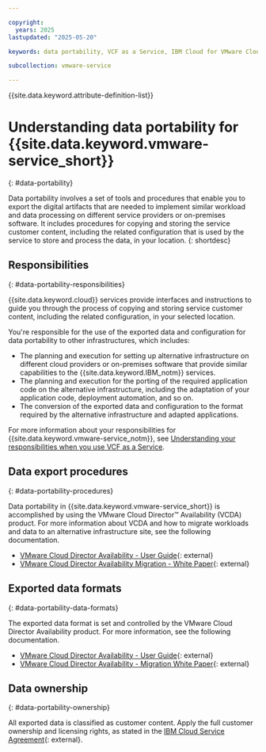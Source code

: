 ```yaml
---

copyright:
  years: 2025
lastupdated: "2025-05-20"

keywords: data portability, VCF as a Service, IBM Cloud for VMware Cloud Foundation as a Service

subcollection: vmware-service

---
```


{{site.data.keyword.attribute-definition-list}}

# Understanding data portability for {{site.data.keyword.vmware-service_short}}
{: #data-portability}

Data portability involves a set of tools and procedures that enable you to export the digital artifacts that are needed to implement similar workload and data processing on different service providers or on-premises software. It includes procedures for copying and storing the service customer content, including the related configuration that is used by the service to store and process the data, in your location.
{: shortdesc}

## Responsibilities
{: #data-portability-responsibilities}

{{site.data.keyword.cloud}} services provide interfaces and instructions to guide you through the process of copying and storing service customer content, including the related configuration, in your selected location.

You're responsible for the use of the exported data and configuration for data portability to other infrastructures, which includes:

- The planning and execution for setting up alternative infrastructure on different cloud providers or on-premises software that provide similar capabilities to the {{site.data.keyword.IBM_notm}} services.
- The planning and execution for the porting of the required application code on the alternative infrastructure, including the adaptation of your application code, deployment automation, and so on.
- The conversion of the exported data and configuration to the format required by the alternative infrastructure and adapted applications.

For more information about your responsibilities for {{site.data.keyword.vmware-service_notm}}, see [Understanding your responsibilities when you use VCF as a Service](/docs/vmware-service?topic=vmware-service-vmaas-understand-responsib).

## Data export procedures
{: #data-portability-procedures}

Data portability in {{site.data.keyword.vmware-service_short}} is accomplished by using the VMware Cloud Director™ Availability (VCDA) product. For more information about VCDA and how to migrate workloads and data to an alternative infrastructure site, see the following documentation.

- [VMware Cloud Director Availability - User Guide](https://techdocs.broadcom.com/us/en/vmware-cis/cloud-director/availability/4-7/availability-user-guide-4-7.html){: external}
- [VMware Cloud Director Availability Migration - White Paper](https://www.vmware.com/docs/vmware-cloud-director-availability-migration){: external}

## Exported data formats
{: #data-portability-data-formats}

The exported data format is set and controlled by the VMware Cloud Director Availability product. For more information, see the following documentation.

- [VMware Cloud Director Availability - User Guide](https://techdocs.broadcom.com/us/en/vmware-cis/cloud-director/availability/4-7/availability-user-guide-4-7.html){: external}
- [VMware Cloud Director Availability - Migration White Paper](https://www.vmware.com/docs/vmware-cloud-director-availability-migration){: external}

## Data ownership
{: #data-portability-ownership}

All exported data is classified as customer content. Apply the full customer ownership and licensing rights, as stated in the [IBM Cloud Service Agreement](https://www.ibm.com/support/customer/csol/terms/?id=Z126-6304_WS){: external}.
